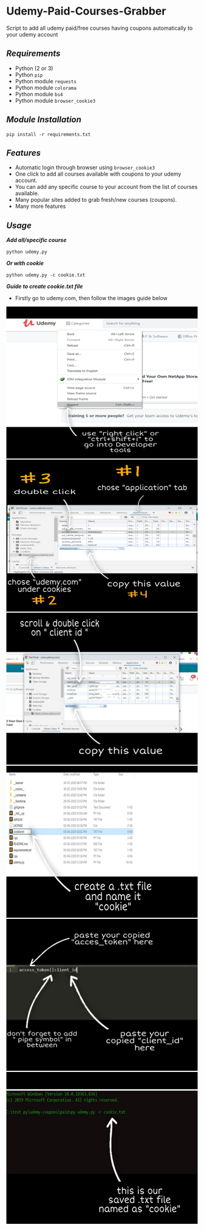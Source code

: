 # Udemy-Paid-Courses-Grabber
Script to add all udemy paid/free courses having coupons automatically to your udemy account

## ***Requirements***

- Python (2 or 3)
- Python `pip`
- Python module `requests`
- Python module `colorama`
- Python module `bs4`
- Python module `browser_cookie3`

## ***Module Installation***

	pip install -r requirements.txt

## ***Features***

- Automatic login through browser using `browser_cookie3`
- One click to add all courses available with coupons to your udemy account.
- You can add any specific course to your account from the list of courses available.
- Many popular sites added to grab fresh/new courses (coupons).
- Many more features

## ***Usage***

***Add all/specific course***

    python udemy.py

***Or with cookie***

    python udemy.py -c cookie.txt

***Guide to create cookie.txt file***
- Firstly go to udemy.com, then follow the images guide below
<img src='images/image1.jpg' width='600' height='400'>


<img src='images/image2.jpg' width='600' height='400'>


<img src='images/image3.jpg' width='600' height='400'>


<img src='images/image4.jpg' width='600' height='400'>


<img src='images/image5.jpg' width='600' height='400'>


<img src='images/image6.jpg' width='600' height='400'>
